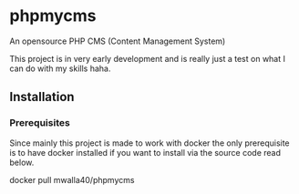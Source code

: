 # phpmycms
An opensource PHP CMS (Content Management System)

This project is in very early development and is really just a test on what I can do with my skills haha. 

## Installation

### Prerequisites

Since mainly this project is made to work with docker the only prerequisite is to have docker installed if you want to install via the source code read below.

docker pull mwalla40/phpmycms

